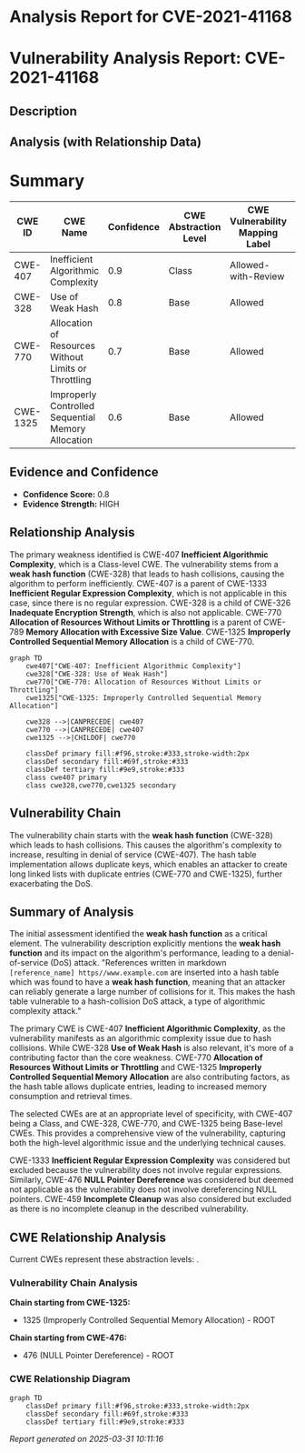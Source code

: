 # Analysis Report for CVE-2021-41168

# Vulnerability Analysis Report: CVE-2021-41168

## Description



## Analysis (with Relationship Data)

# Summary

| CWE ID | CWE Name | Confidence | CWE Abstraction Level | CWE Vulnerability Mapping Label | CWE-Vulnerability Mapping Notes |
|---|---|---|---|---|---|
| CWE-407 | Inefficient Algorithmic Complexity | 0.9 | Class | Allowed-with-Review | Primary CWE |
| CWE-328 | Use of Weak Hash | 0.8 | Base | Allowed | Secondary Candidate |
| CWE-770 | Allocation of Resources Without Limits or Throttling | 0.7 | Base | Allowed | Secondary Candidate |
| CWE-1325 | Improperly Controlled Sequential Memory Allocation | 0.6 | Base | Allowed | Secondary Candidate |

## Evidence and Confidence

*   **Confidence Score:** 0.8
*   **Evidence Strength:** HIGH

## Relationship Analysis

The primary weakness identified is CWE-407 **Inefficient Algorithmic Complexity**, which is a Class-level CWE. The vulnerability stems from a **weak hash function** (CWE-328) that leads to hash collisions, causing the algorithm to perform inefficiently. CWE-407 is a parent of CWE-1333 **Inefficient Regular Expression Complexity**, which is not applicable in this case, since there is no regular expression. CWE-328 is a child of CWE-326 **Inadequate Encryption Strength**, which is also not applicable. CWE-770 **Allocation of Resources Without Limits or Throttling** is a parent of CWE-789 **Memory Allocation with Excessive Size Value**. CWE-1325 **Improperly Controlled Sequential Memory Allocation** is a child of CWE-770.

```mermaid
graph TD
    cwe407["CWE-407: Inefficient Algorithmic Complexity"]
    cwe328["CWE-328: Use of Weak Hash"]
    cwe770["CWE-770: Allocation of Resources Without Limits or Throttling"]
    cwe1325["CWE-1325: Improperly Controlled Sequential Memory Allocation"]

    cwe328 -->|CANPRECEDE| cwe407
    cwe770 -->|CANPRECEDE| cwe407
    cwe1325 -->|CHILDOF| cwe770

    classDef primary fill:#f96,stroke:#333,stroke-width:2px
    classDef secondary fill:#69f,stroke:#333
    classDef tertiary fill:#9e9,stroke:#333
    class cwe407 primary
    class cwe328,cwe770,cwe1325 secondary
```

## Vulnerability Chain

The vulnerability chain starts with the **weak hash function** (CWE-328) which leads to hash collisions. This causes the algorithm's complexity to increase, resulting in denial of service (CWE-407). The hash table implementation allows duplicate keys, which enables an attacker to create long linked lists with duplicate entries (CWE-770 and CWE-1325), further exacerbating the DoS.

## Summary of Analysis

The initial assessment identified the **weak hash function** as a critical element. The vulnerability description explicitly mentions the **weak hash function** and its impact on the algorithm's performance, leading to a denial-of-service (DoS) attack. "References written in markdown ` [reference_name] https//www.example.com` are inserted into a hash table which was found to have a **weak hash function**, meaning that an attacker can reliably generate a large number of collisions for it. This makes the hash table vulnerable to a hash-collision DoS attack, a type of algorithmic complexity attack."

The primary CWE is CWE-407 **Inefficient Algorithmic Complexity**, as the vulnerability manifests as an algorithmic complexity issue due to hash collisions. While CWE-328 **Use of Weak Hash** is also relevant, it's more of a contributing factor than the core weakness. CWE-770 **Allocation of Resources Without Limits or Throttling** and CWE-1325 **Improperly Controlled Sequential Memory Allocation** are also contributing factors, as the hash table allows duplicate entries, leading to increased memory consumption and retrieval times.

The selected CWEs are at an appropriate level of specificity, with CWE-407 being a Class, and CWE-328, CWE-770, and CWE-1325 being Base-level CWEs. This provides a comprehensive view of the vulnerability, capturing both the high-level algorithmic issue and the underlying technical causes.

CWE-1333 **Inefficient Regular Expression Complexity** was considered but excluded because the vulnerability does not involve regular expressions. Similarly, CWE-476 **NULL Pointer Dereference** was considered but deemed not applicable as the vulnerability does not involve dereferencing NULL pointers. CWE-459 **Incomplete Cleanup** was also considered but excluded as there is no incomplete cleanup in the described vulnerability.


## CWE Relationship Analysis

Current CWEs represent these abstraction levels: .


### Vulnerability Chain Analysis

**Chain starting from CWE-1325:**
- 1325 (Improperly Controlled Sequential Memory Allocation) - ROOT


**Chain starting from CWE-476:**
- 476 (NULL Pointer Dereference) - ROOT



### CWE Relationship Diagram

```mermaid
graph TD
    classDef primary fill:#f96,stroke:#333,stroke-width:2px
    classDef secondary fill:#69f,stroke:#333
    classDef tertiary fill:#9e9,stroke:#333
```



*Report generated on 2025-03-31 10:11:16*
